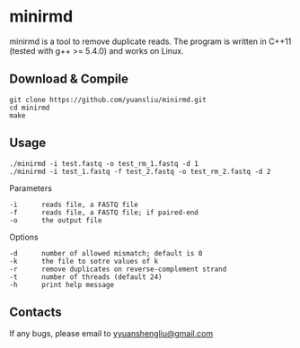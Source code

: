 # minirmd

minirmd is a tool to remove duplicate reads. The program is written in C++11 (tested with g++ >= 5.4.0) and works on Linux.


## Download & Compile

	git clone https://github.com/yuansliu/minirmd.git
	cd minirmd
	make

## Usage

	./minirmd -i test.fastq -o test_rm_1.fastq -d 1
	./minirmd -i test_1.fastq -f test_2.fastq -o test_rm_2.fastq -d 2

Parameters

	-i  	reads file, a FASTQ file
	-f  	reads file, a FASTQ file; if paired-end
	-o  	the output file

Options

	-d  	number of allowed mismatch; default is 0
	-k  	the file to sotre values of k
	-r  	remove duplicates on reverse-complement strand 
	-t  	number of threads (default 24)
	-h  	print help message

## Contacts
If any bugs, please email to <yyuanshengliu@gmail.com>
